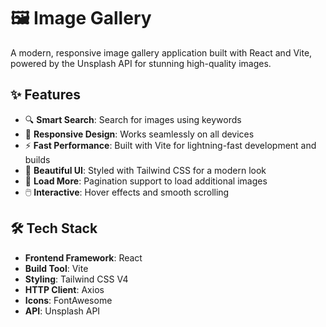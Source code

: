 # 🖼️ Image Gallery

A modern, responsive image gallery application built with React and Vite, powered by the Unsplash API for stunning high-quality images.

## ✨ Features

- 🔍 **Smart Search**: Search for images using keywords
- 📱 **Responsive Design**: Works seamlessly on all devices
- ⚡ **Fast Performance**: Built with Vite for lightning-fast development and builds
- 🎨 **Beautiful UI**: Styled with Tailwind CSS for a modern look
- 🔄 **Load More**: Pagination support to load additional images
- 🖱️ **Interactive**: Hover effects and smooth scrolling

## 🛠️ Tech Stack

- **Frontend Framework**: React
- **Build Tool**: Vite
- **Styling**: Tailwind CSS V4
- **HTTP Client**: Axios
- **Icons**: FontAwesome
- **API**: Unsplash API
